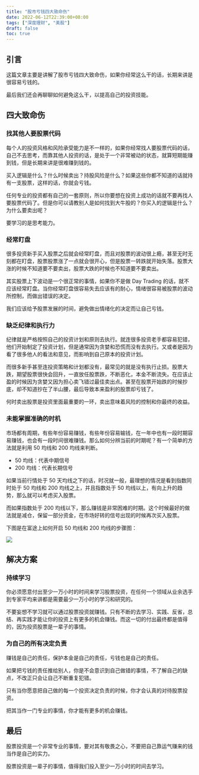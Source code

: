 ```yaml
---
title: "股市亏钱四大致命伤"
date: 2022-06-12T22:39:00+08:00
tags: ["深度理财", "美股"]
draft: false
toc: true
---
```


## 引言

这篇文章主要是讲解了股市亏钱四大致命伤，如果你经常这么干的话，长期来讲是很容易亏钱的。

最后我们还会再聊聊如何避免这么干，以提高自己的投资技能。

## 四大致命伤

### 找其他人要股票代码

每个人的投资风格和风险承受能力是不一样的，如果你经常找人要股票代码的话，自己不去思考，而靠其他人投资的话，是处于一个非常被动的状态，就算短期能赚到钱，但是长期来讲是很难赚到钱的。

买入逻辑是什么？什么时候卖出？持股风险是什么？如果这些你都不知道的话就持有一支股票，这样的话，你就会亏钱。

任何专业的投资都有自己的一套原则，所以你要想在投资上成功的话就不要再找人要股票代码了。但是你可以请教别人是如何找到大牛股的？你买入的逻辑是什么？为什么要卖出呢？

要学习的是思考能力。

### 经常盯盘

很多投资新手买入股票之后就会经常盯盘，而且对股票的波动很上瘾，甚至无时无刻都在盯盘，股票股票涨了一点就会很开心，但是股票一转跌就开始失落。股票大涨的时候不知道要不要卖出，股票大跌的时候也不知道要不要卖出。

其实股票上下波动是一个很正常的事情，如果你不是做 Day Trading 的话，就不应该经常盯盘。当你经常盯盘很容易失去应该有的耐心，情绪很容易被股票的波动所控制，而做出错误的决定。

我们应该给予股票发展的时间，避免做出情绪化的决定而让自己亏钱。

### 缺乏纪律和执行力

纪律就是严格按照自己的投资计划和原则去执行。就连很多投资老手都容易犯错，他们开始制定了投资计划，但是通常因为贪婪和恐慌而没有去执行。又或者是因为看了很多他人的看法和意见，而影响到自己原本的投资计划。

而很多新手甚至连投资策略和计划都没有，最常见的就是没有执行止损。股票大跌，期望股票很快会回升，一直放任股票跌，不断恶化，本金不断流失。在应该止盈的时候因为贪婪又因为担心卖飞错过最佳卖出点。甚至在股票开始跌的时候抄底，却不知道抄在了半山腰，最后导致本来盈利的股票却亏钱了。

何时卖出股票是投资里面最重要的一环，卖出意味着风险的控制和你最终的收益。

### 未能掌握准确的时机

市场都有周期，有些年份容易赚钱，有些年份容易输钱，在一年中也有一段时期容易赚钱，也会有一段时间很难赚钱。那么如何分辨当前的时期呢？有一个简单的方法就是利用 50 均线和 200 均线来判断。

- 50 均线：代表中期信号
- 200 均线：代表长期信号


如果当前行情处于 50 天均线之下的话，时况就一般，最理想的情况是看到指数同时处于 50 均线和 200 均线之上，并且指数处于 50 均线以上，有向上升的趋势，那么就可以考虑买入股票。

而如果指数处于 200 均线以下，那么赚钱是非常困难的时期。这个时候最好的做法就是减仓，保留一部分资金，在市场好转的信号出现的时候再次买入股票。

下图是在富途上如何开启 50 均线和 200 均线的步骤图：

![](https://blog-1251237404.cos.ap-guangzhou.myqcloud.com/20220612j5YWGE.PNG)

## 解决方案

### 持续学习

你必须愿意付出至少一万小时的时间来学习股票投资，在任何一个领域从业余选手到专家平均来讲都是需要最少一万小时的学习和研究的。

不要妄想不学习就可以通过股票投资就赚钱。只有不断的去学习、实践、反省，总结、再实践才能让你的投资上有更多的机会赚钱。而这一切的付出最终都是值得的，因为投资股票是一辈子的事情。

### 为自己的所有决定负责

赚钱是自己的责任，保护本金是自己的责任，亏钱也是自己的责任。

如果把亏钱的责任推给别人，你是不会意识到自己做错的事情，不了解自己的缺点，不改正只会让自己不断重复犯错。

只有当你愿意把自己做的每一个投资决定负责的时候，你才会认真的对待股票投资。

把其当作一门专业的事情，你才能有更多的机会赚钱。

## 最后

股票投资是一个非常专业的事情，要对其有敬畏之心，不要把自己靠运气赚来的钱当作是自己的实力。

股票投资是一辈子的事情，值得我们投入至少一万小时的时间去学习。
